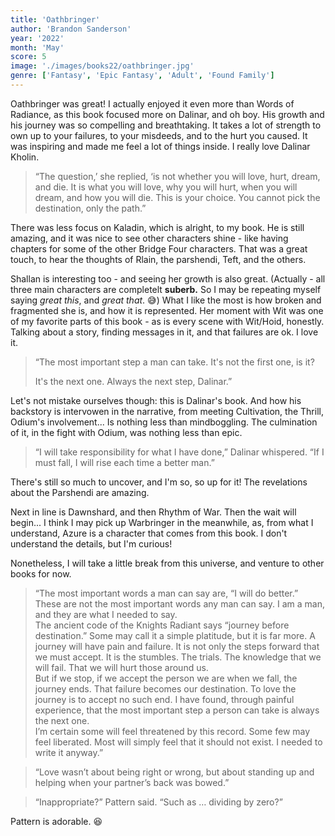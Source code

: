 ```yaml
---
title: 'Oathbringer'
author: 'Brandon Sanderson'
year: '2022'
month: 'May'
score: 5
image: './images/books22/oathbringer.jpg'
genre: ['Fantasy', 'Epic Fantasy', 'Adult', 'Found Family']
---
```


Oathbringer was great! I actually enjoyed it even more than Words of Radiance, as this book focused more on Dalinar, and oh boy. His growth and his journey was so compelling and breathtaking. It takes a lot of strength to own up to your failures, to your misdeeds, and to the hurt you caused. It was inspiring and made me feel a lot of things inside.
I really love Dalinar Kholin.

> “The question,’ she replied, ‘is not whether you will love, hurt, dream, and die. It is what you will love, why you will hurt, when you will dream, and how you will die. This is your choice. You cannot pick the destination, only the path.”

There was less focus on Kaladin, which is alright, to my book. He is still amazing, and it was nice to see other characters shine - like having chapters for some of the other Bridge Four characters. That was a great touch, to hear the thoughts of Rlain, the parshendi, Teft, and the others.

Shallan is interesting too - and seeing her growth is also great. (Actually - all three main characters are completelt **suberb.** So I may be repeating myself saying _great this_, and _great that_. 😅) What I like the most is how broken and fragmented she is, and how it is represented. Her moment with Wit was one of my favorite parts of this book - as is every scene with Wit/Hoid, honestly. Talking about a story, finding messages in it, and that failures are ok. I love it.

> “The most important step a man can take. It's not the first one, is it?
>
> It's the next one. Always the next step, Dalinar.”

Let's not mistake ourselves though: this is Dalinar's book. And how his backstory is intervowen in the narrative, from meeting Cultivation, the Thrill, Odium's involvement... Is nothing less than mindboggling. The culmination of it, in the fight with Odium, was nothing less than epic.

> “I will take responsibility for what I have done,” Dalinar whispered. “If I must fall, I will rise each time a better man.”

There's still so much to uncover, and I'm so, so up for it! The revelations about the Parshendi are amazing.

Next in line is Dawnshard, and then Rhythm of War. Then the wait will begin... I think I may pick up Warbringer in the meanwhile, as, from what I understand, Azure is a character that comes from this book. I don't understand the details, but I'm curious!

Nonetheless, I will take a little break from this universe, and venture to other books for now.

> “The most important words a man can say are, “I will do better.” These are not the most important words any man can say. I am a man, and they are what I needed to say.  
> The ancient code of the Knights Radiant says “journey before destination.” Some may call it a simple platitude, but it is far more. A journey will have pain and failure. It is not only the steps forward that we must accept. It is the stumbles. The trials. The knowledge that we will fail. That we will hurt those around us.  
> But if we stop, if we accept the person we are when we fall, the journey ends. That failure becomes our destination. To love the journey is to accept no such end. I have found, through painful experience, that the most important step a person can take is always the next one.  
> I’m certain some will feel threatened by this record. Some few may feel liberated. Most will simply feel that it should not exist. I needed to write it anyway.”

> “Love wasn’t about being right or wrong, but about standing up and helping when your partner’s back was bowed.”

> “Inappropriate?” Pattern said. “Such as … dividing by zero?”

Pattern is adorable. 😆
